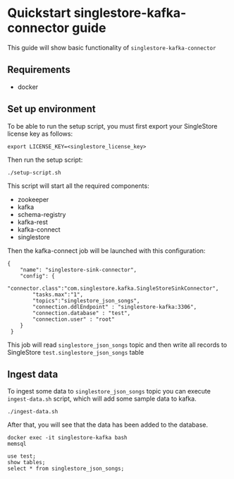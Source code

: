 # Quickstart singlestore-kafka-connector guide

This guide will show basic functionality of `singlestore-kafka-connector`

## Requirements

* docker

## Set up environment

To be able to run the setup script, you must first export your SingleStore license key as follows:

```
export LICENSE_KEY=<singlestore_license_key>
```

Then run the setup script:

```
./setup-script.sh
```

This script will start all the required components: 
* zookeeper 
* kafka 
* schema-registry 
* kafka-rest
* kafka-connect
* singlestore

Then the kafka-connect job will be launched with this configuration:

```
{
    "name": "singlestore-sink-connector",
    "config": {
        "connector.class":"com.singlestore.kafka.SingleStoreSinkConnector",
        "tasks.max":"1",
        "topics":"singlestore_json_songs",
        "connection.ddlEndpoint" : "singlestore-kafka:3306",
        "connection.database" : "test",
        "connection.user" : "root"
    }
 }
```

This job will read `singlestore_json_songs` topic 
and then write all records to SingleStore `test.singlestore_json_songs` table

## Ingest data

To ingest some data to `singlestore_json_songs` topic you can execute `ingest-data.sh` script, 
which will add some sample data to kafka.

```
./ingest-data.sh
```

After that, you will see that the data has been added to the database.

```
docker exec -it singlestore-kafka bash
memsql

use test;
show tables;
select * from singlestore_json_songs;
```